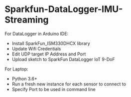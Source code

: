 # Sparkfun-DataLogger-IMU-Streaming

For DataLogger in Arduino IDE:
- Install SparkFun_ISM330DHCX library
- Update Wifi Credentials
- Edit UDP target IP Address and Port
- Upload sketch to SparkFun DataLogger IoT 9-DoF

For Laptop:
- Python 3.6+
- Run a fresh new instance for each sensor to connect to
- Specify Port to be used in command line
